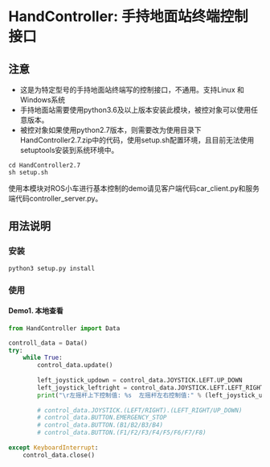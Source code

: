 # HandController: 手持地面站终端控制接口
## 注意
- 这是为特定型号的手持地面站终端写的控制接口，不通用。支持Linux 和 Windows系统
- 手持地面站需要使用python3.6及以上版本安装此模块，被控对象可以使用任意版本。
- 被控对象如果使用python2.7版本，则需要改为使用目录下HandController2.7.zip中的代码，使用setup.sh配置环境，且目前无法使用setuptools安装到系统环境中。
```commandline
cd HandController2.7
sh setup.sh
```
使用本模块对ROS小车进行基本控制的demo请见客户端代码car_client.py和服务端代码controller_server.py。
## 用法说明
### 安装
```commandline
python3 setup.py install
```
### 使用
#### Demo1. 本地查看
```python
from HandController import Data

controll_data = Data()
try:
    while True:
        control_data.update()
        
        left_joystick_updown = control_data.JOYSTICK.LEFT.UP_DOWN
        left_joystick_leftright = control_data.JOYSTICK.LEFT.LEFT_RIGHT
        print("\r左摇杆上下控制值: %s  左摇杆左右控制值:" % (left_joystick_updown.zfill(4), left_joystick_leftright.zfill(4)))
        
        # control_data.JOYSTICK.(LEFT/RIGHT).(LEFT_RIGHT/UP_DOWN)       # 左/右 摇杆 上下/左右 控制值(-1000, 1000)
        # control_data.BUTTON.EMERGENCY_STOP                            # 紧急制动按钮 (按下为True，松开为False)
        # control_data.BUTTON.(B1/B2/B3/B4)                             # 拨动开关（依次从左往右四个按钮，True为向上开启状态，False为向下关闭状态）
        # control_data.BUTTON.(F1/F2/F3/F4/F5/F6/F7/F8)                 # 快捷按钮F1-F8（按下为True, 松开为False）
        
except KeyboardInterrupt:
    control_data.close()
```
